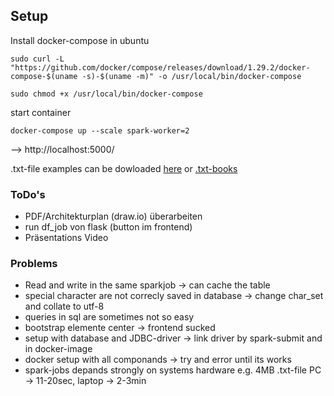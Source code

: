 ## Setup

Install docker-compose in ubuntu
```
sudo curl -L "https://github.com/docker/compose/releases/download/1.29.2/docker-compose-$(uname -s)-$(uname -m)" -o /usr/local/bin/docker-compose
```

```
sudo chmod +x /usr/local/bin/docker-compose
```

start container
```
docker-compose up --scale spark-worker=2
```

--> http://localhost:5000/

.txt-file examples can be dowloaded [here](https://corpus.canterbury.ac.nz/descriptions/#large) or [.txt-books](https://www.gutenberg.org/) 


### ToDo's
* PDF/Architekturplan (draw.io) überarbeiten
* run df_job von flask (button im frontend)
* Präsentations Video


### Problems
* Read and write in the same sparkjob -> can cache the table 
* special character are not correcly saved in database -> change char_set and collate to utf-8
* queries in sql are sometimes not so easy 
* bootstrap elemente center -> frontend sucked
* setup with database and JDBC-driver -> link driver by spark-submit and in docker-image
* docker setup with all componands -> try and error until its works
* spark-jobs depands strongly on systems hardware  e.g. 4MB .txt-file  PC ->  11-20sec, laptop -> 2-3min
